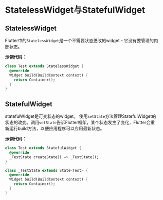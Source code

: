 # StatelessWidget与StatefulWidget



## StatelessWidget

Flutter中的`StatelessWidget`是一个不需要状态更改的widget - 它没有要管理的内部状态。

**示例代码：**

```dart
class Test extends StatelessWidget {
  @override
  Widget build(BuildContext context) {
    return Container();
  }
}
```

## StatefulWidget

statefulWidget是可变状态的widget。 使用`setState`方法管理StatefulWidget的状态的改变。调用`setState`告诉Flutter框架，某个状态发生了变化，Flutter会重新运行build方法，以便应用程序可以应用最新状态。

**示例代码：**

```dart
class Test extends StatefulWidget {
  @override
  _TestState createState() => _TestState();
}

class _TestState extends State<Test> {
  @override
  Widget build(BuildContext context) {
    return Container();
  }
}
```

